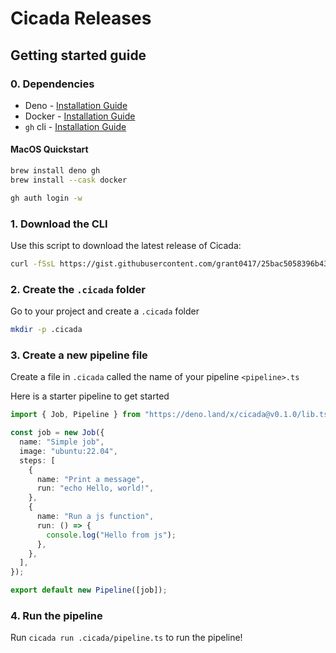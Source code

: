 # Cicada Releases

## Getting started guide

### 0. Dependencies

- Deno -
  [Installation Guide](https://deno.land/manual@v1.32.1/getting_started/installation)
- Docker - [Installation Guide](https://docs.docker.com/desktop/)
- `gh` cli - [Installation Guide](https://github.com/cli/cli#installation)

#### MacOS Quickstart

```bash
brew install deno gh
brew install --cask docker

gh auth login -w
```

### 1. Download the CLI

Use this script to download the latest release of Cicada:

```bash
curl -fSsL https://gist.githubusercontent.com/grant0417/25bac5058396b43eabfdb6cb5d63fa44/raw/ | sh
```

### 2. Create the `.cicada` folder

Go to your project and create a `.cicada` folder

```bash
mkdir -p .cicada
```

### 3. Create a new pipeline file

Create a file in `.cicada` called the name of your pipeline `<pipeline>.ts`

Here is a starter pipeline to get started

```ts
import { Job, Pipeline } from "https://deno.land/x/cicada@v0.1.0/lib.ts";

const job = new Job({
  name: "Simple job",
  image: "ubuntu:22.04",
  steps: [
    {
      name: "Print a message",
      run: "echo Hello, world!",
    },
    {
      name: "Run a js function",
      run: () => {
        console.log("Hello from js");
      },
    },
  ],
});

export default new Pipeline([job]);
```

### 4. Run the pipeline

Run `cicada run .cicada/pipeline.ts` to run the pipeline!
